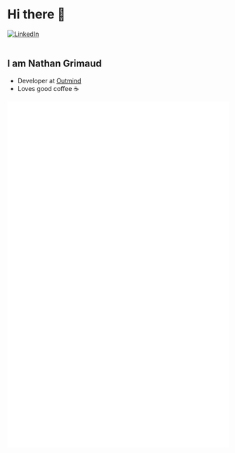 # Hi there 👋

<div align="left">
  <a href="https://www.linkedin.com/in/nathan-grimaud-729b38154/">
    <img
      src="https://img.shields.io/static/v1?logo=linkedin&style=flat-square&color=0072b1&label=LinkedIn&message=%E2%98%86"
      alt="LinkedIn"
    />
  </a>
</div>

<br />

## I am Nathan Grimaud

- Developer at [Outmind](https://www.outmind.ai/)
- Loves good coffee ☕

![Metrics](https://github.com/GrimaudNathan/GrimaudNathan/blob/main/github-metrics.svg)
